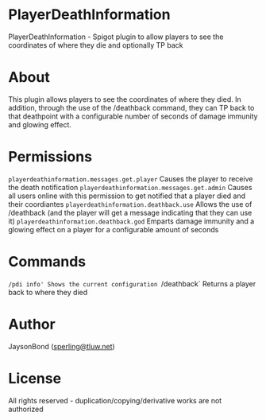 # PlayerDeathInformation
PlayerDeathInformation - Spigot plugin to allow players to see the coordinates of where they die and optionally TP back

# About
This plugin allows players to see the coordinates of where they died.
In addition, through the use of the /deathback command, they can TP back to that deathpoint with a configurable number of seconds of damage immunity and glowing effect.

# Permissions
`playerdeathinformation.messages.get.player` Causes the player to receive the death notification
`playerdeathinformation.messages.get.admin` Causes all users online with this permission to get notified that a player died and their coordiantes
`playerdeathinformation.deathback.use` Allows the use of /deathback (and the player will get a message indicating that they can use it)
`playerdeathinformation.deathback.god` Emparts damage immunity and a glowing effect on a player for a configurable amount of seconds

# Commands
`/pdi info' Shows the current configuration
`/deathback` Returns a player back to where they died

# Author
JaysonBond (sperling@tluw.net)

# License
All rights reserved - duplication/copying/derivative works are not authorized
